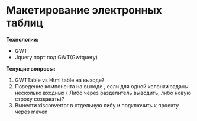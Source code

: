 <h1>Макетирование электронных таблиц</h1>
<b>Технологии:</b>
<ul>
<li>GWT</li>
<li>Jquery порт под GWT(Gwtquery)</li>
</ul>
<b>Текущие вопросы:</b>
<ol>
<li>GWTTable vs Html table на выходе?</li>
<li>Поведение компонента на выходе , если для одной колонки заданы несколько входных ( Либо через разделитель выводить, либо новую строку создавать)?</li>
<li>Вынести xlsconvertor в отдельную либу и подключить к проекту через maven</li>
</ol>